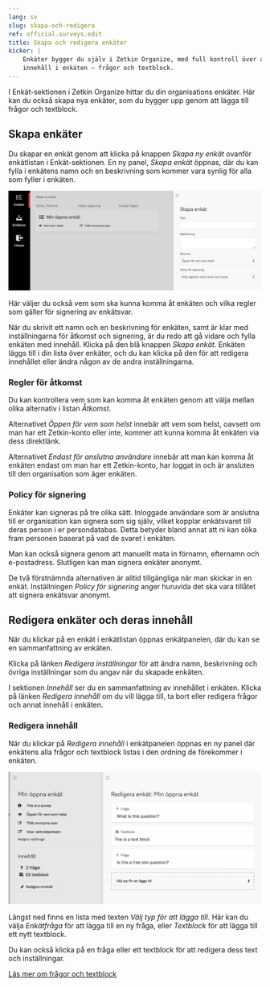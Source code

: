 ```yaml
---
lang: sv
slug: skapa-och-redigera
ref: official.surveys.edit
title: Skapa och redigera enkäter
kicker: |
    Enkäter bygger du själv i Zetkin Organize, med full kontroll över allt
    innehåll i enkäten – frågor och textblock.
---
```


I Enkät-sektionen i Zetkin Organize hittar du din organisations enkäter. Här
kan du också skapa nya enkäter, som du bygger upp genom att lägga till frågor
och textblock.

## Skapa enkäter
Du skapar en enkät genom att klicka på knappen _Skapa ny enkät_ ovanför
enkätlistan i Enkät-sektionen. En ny panel, _Skapa enkät_ öppnas, där du kan
fylla i enkätens namn och en beskrivning som kommer vara synlig för alla som
fyller i enkäten.

![Skapa enkät](./skapa-enkat.png)

Här väljer du också vem som ska kunna komma åt enkäten och vilka regler som
gäller för signering av enkätsvar.

När du skrivit ett namn och en beskrivning för enkäten, samt är klar med
inställningarna för åtkomst och signering, är du redo att gå vidare och fylla
enkäten med innehåll. Klicka på den blå knappen _Skapa enkät_. Enkäten läggs
till i din lista över enkäter, och du kan klicka på den för att redigera
innehållet eller ändra någon av de andra inställningarna.

### Regler för åtkomst
Du kan kontrollera vem som kan komma åt enkäten genom att välja mellan olika
alternativ i listan _Åtkomst_.

Alternativet _Öppen för vem som helst_ innebär att vem som helst, oavsett om man
har ett Zetkin-konto eller inte, kommer att kunna komma åt enkäten via dess
direktlänk.

Alternativet _Endast för anslutna användare_ innebär att man kan komma åt
enkäten endast om man har ett Zetkin-konto, har loggat in och är ansluten till
den organisation som äger enkäten.

### Policy för signering
Enkäter kan signeras på tre olika sätt. Inloggade användare som är anslutna till
er organisation kan signera som sig själv, vilket kopplar enkätsvaret till deras
person i er persondatabas. Detta betyder bland annat att ni kan söka fram
personen baserat på vad de svaret i enkäten.

Man kan också signera genom att manuellt mata in förnamn, efternamn och
e-postadress. Slutligen kan man signera enkäter anonymt.

De två förstnämnda alternativen är alltid tillgängliga när man skickar in en
enkät. Inställningen _Policy för signering_ anger huruvida det ska vara tillåtet
att signera enkätsvar anonymt.

## Redigera enkäter och deras innehåll
När du klickar på en enkät i enkätlistan öppnas enkätpanelen, där du kan se en
sammanfattning av enkäten.

Klicka på länken _Redigera inställningar_ för att ändra namn, beskrivning och
övriga inställningar som du angav när du skapade enkäten.

I sektionen _Innehåll_ ser du en sammanfattning av innehållet i enkäten. Klicka
på länken _Redigera innehåll_ om du vill lägga till, ta bort eller redigera
frågor och annat innehåll i enkäten.

### Redigera innehåll
När du klickar på _Redigera innehåll_ i enkätpanelen öppnas en ny panel där
enkätens alla frågor och textblock listas i den ordning de förekommer i enkäten.

![Redigera innehåll](./redigera-innehall.png)

Längst ned finns en lista med texten _Välj typ för att lägga till_. Här kan du
välja _Enkätfråga_ för att lägga till en ny fråga, eller _Textblock_ för att
lägga till ett nytt textblock.

Du kan också klicka på en fråga eller ett textblock för att redigera dess text
och inställningar.

[Läs mer om frågor och textblock](../innehall)
